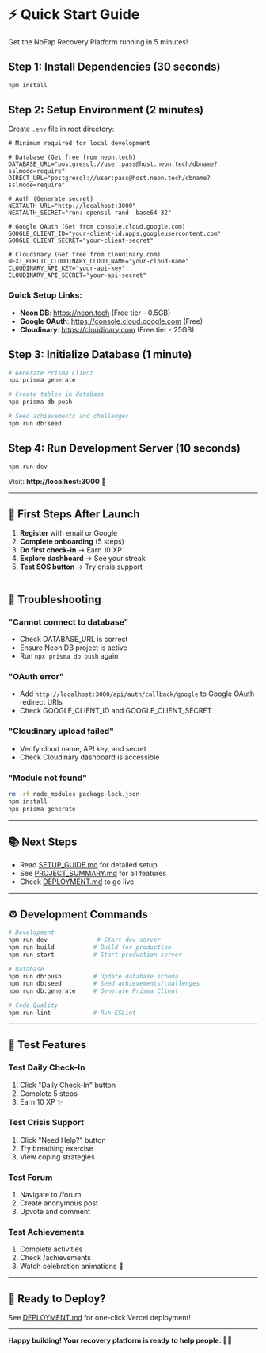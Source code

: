 # ⚡ Quick Start Guide

Get the NoFap Recovery Platform running in 5 minutes!

## Step 1: Install Dependencies (30 seconds)

```bash
npm install
```

## Step 2: Setup Environment (2 minutes)

Create `.env` file in root directory:

```env
# Minimum required for local development

# Database (Get free from neon.tech)
DATABASE_URL="postgresql://user:pass@host.neon.tech/dbname?sslmode=require"
DIRECT_URL="postgresql://user:pass@host.neon.tech/dbname?sslmode=require"

# Auth (Generate secret)
NEXTAUTH_URL="http://localhost:3000"
NEXTAUTH_SECRET="run: openssl rand -base64 32"

# Google OAuth (Get from console.cloud.google.com)
GOOGLE_CLIENT_ID="your-client-id.apps.googleusercontent.com"
GOOGLE_CLIENT_SECRET="your-client-secret"

# Cloudinary (Get free from cloudinary.com)
NEXT_PUBLIC_CLOUDINARY_CLOUD_NAME="your-cloud-name"
CLOUDINARY_API_KEY="your-api-key"
CLOUDINARY_API_SECRET="your-api-secret"
```

### Quick Setup Links:
- **Neon DB**: https://neon.tech (Free tier - 0.5GB)
- **Google OAuth**: https://console.cloud.google.com (Free)
- **Cloudinary**: https://cloudinary.com (Free tier - 25GB)

## Step 3: Initialize Database (1 minute)

```bash
# Generate Prisma Client
npx prisma generate

# Create tables in database
npx prisma db push

# Seed achievements and challenges
npm run db:seed
```

## Step 4: Run Development Server (10 seconds)

```bash
npm run dev
```

Visit: **http://localhost:3000** 🎉

---

## 🎯 First Steps After Launch

1. **Register** with email or Google
2. **Complete onboarding** (5 steps)
3. **Do first check-in** → Earn 10 XP
4. **Explore dashboard** → See your streak
5. **Test SOS button** → Try crisis support

---

## 🔧 Troubleshooting

### "Cannot connect to database"
- Check DATABASE_URL is correct
- Ensure Neon DB project is active
- Run `npx prisma db push` again

### "OAuth error"
- Add `http://localhost:3000/api/auth/callback/google` to Google OAuth redirect URIs
- Check GOOGLE_CLIENT_ID and GOOGLE_CLIENT_SECRET

### "Cloudinary upload failed"
- Verify cloud name, API key, and secret
- Check Cloudinary dashboard is accessible

### "Module not found"
```bash
rm -rf node_modules package-lock.json
npm install
npx prisma generate
```

---

## 📚 Next Steps

- Read [SETUP_GUIDE.md](./SETUP_GUIDE.md) for detailed setup
- See [PROJECT_SUMMARY.md](./PROJECT_SUMMARY.md) for all features
- Check [DEPLOYMENT.md](./DEPLOYMENT.md) to go live

---

## ⚙️ Development Commands

```bash
# Development
npm run dev              # Start dev server
npm run build           # Build for production
npm run start           # Start production server

# Database
npm run db:push         # Update database schema
npm run db:seed         # Seed achievements/challenges
npm run db:generate     # Generate Prisma Client

# Code Quality
npm run lint            # Run ESLint
```

---

## 🎨 Test Features

### Test Daily Check-In
1. Click "Daily Check-In" button
2. Complete 5 steps
3. Earn 10 XP ✨

### Test Crisis Support
1. Click "Need Help?" button
2. Try breathing exercise
3. View coping strategies

### Test Forum
1. Navigate to /forum
2. Create anonymous post
3. Upvote and comment

### Test Achievements
1. Complete activities
2. Check /achievements
3. Watch celebration animations 🎉

---

## 🚀 Ready to Deploy?

See [DEPLOYMENT.md](./DEPLOYMENT.md) for one-click Vercel deployment!

---

**Happy building! Your recovery platform is ready to help people. 💪✨**

